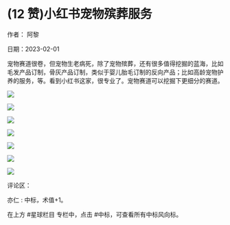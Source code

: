 
# (12 赞)小红书宠物殡葬服务

作者：  阿黎

日期：2023-02-01

宠物赛道很卷，但宠物生老病死，除了宠物殡葬，还有很多值得挖掘的蓝海，比如毛发产品订制，骨灰产品订制，类似于婴儿胎毛订制的反向产品；比如高龄宠物护养的服务，等。看到小红书这家，很专业了。宠物赛道可以挖掘下更细分的赛道。

![](img/chongwu_2040.png)

 

 

![](img/chongwu_2045.png)

 

 

![](img/chongwu_2050.png)

 

 

![](img/chongwu_2055.png)

 

 

![](img/chongwu_2060.png)

 

 

![](img/chongwu_2065.png)

 

 

![](img/chongwu_2070.png)

评论区：

亦仁 : 中标，术值+1。

在上方 #星球栏目  专栏中，点击 #中标，可查看所有中标风向标。
